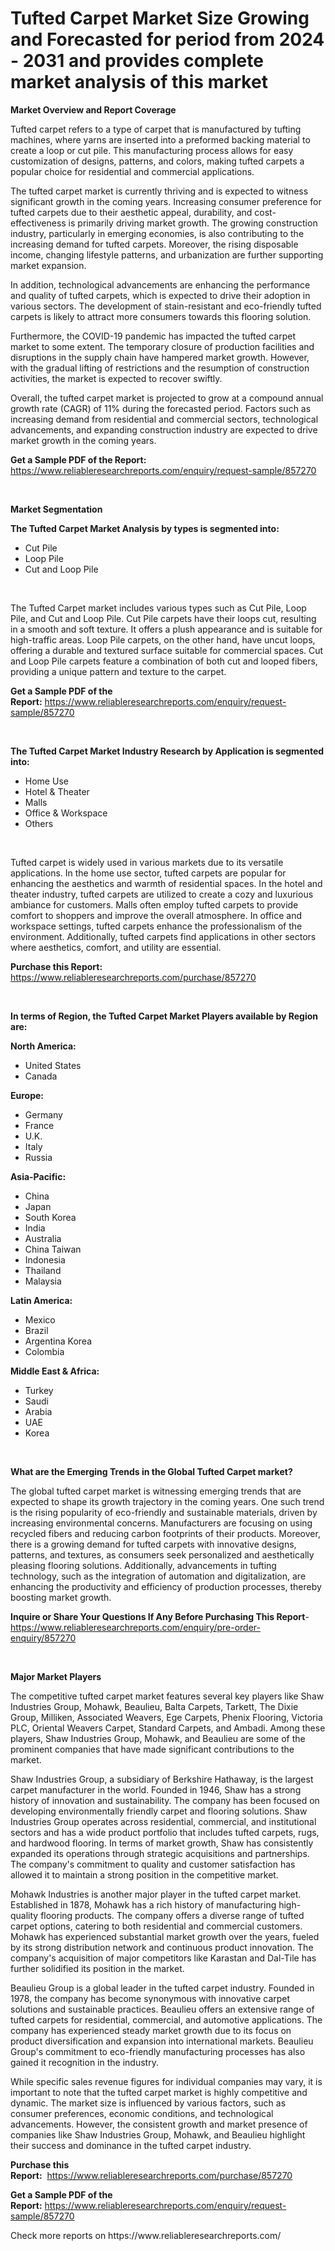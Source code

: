 <p><h1>Tufted Carpet Market Size Growing and Forecasted for period from 2024 - 2031 and provides complete market analysis of this market</h1></p><p><strong>Market Overview and Report Coverage</strong></p>
<p><p>Tufted carpet refers to a type of carpet that is manufactured by tufting machines, where yarns are inserted into a preformed backing material to create a loop or cut pile. This manufacturing process allows for easy customization of designs, patterns, and colors, making tufted carpets a popular choice for residential and commercial applications.</p><p>The tufted carpet market is currently thriving and is expected to witness significant growth in the coming years. Increasing consumer preference for tufted carpets due to their aesthetic appeal, durability, and cost-effectiveness is primarily driving market growth. The growing construction industry, particularly in emerging economies, is also contributing to the increasing demand for tufted carpets. Moreover, the rising disposable income, changing lifestyle patterns, and urbanization are further supporting market expansion.</p><p>In addition, technological advancements are enhancing the performance and quality of tufted carpets, which is expected to drive their adoption in various sectors. The development of stain-resistant and eco-friendly tufted carpets is likely to attract more consumers towards this flooring solution.</p><p>Furthermore, the COVID-19 pandemic has impacted the tufted carpet market to some extent. The temporary closure of production facilities and disruptions in the supply chain have hampered market growth. However, with the gradual lifting of restrictions and the resumption of construction activities, the market is expected to recover swiftly.</p><p>Overall, the tufted carpet market is projected to grow at a compound annual growth rate (CAGR) of 11% during the forecasted period. Factors such as increasing demand from residential and commercial sectors, technological advancements, and expanding construction industry are expected to drive market growth in the coming years.</p></p>
<p><strong>Get a Sample PDF of the Report:</strong> <a href="https://www.reliableresearchreports.com/enquiry/request-sample/857270">https://www.reliableresearchreports.com/enquiry/request-sample/857270</a></p>
<p>&nbsp;</p>
<p><strong>Market Segmentation</strong></p>
<p><strong>The Tufted Carpet Market Analysis by types is segmented into:</strong></p>
<p><ul><li>Cut Pile</li><li>Loop Pile</li><li>Cut and Loop Pile</li></ul></p>
<p>&nbsp;</p>
<p><p>The Tufted Carpet market includes various types such as Cut Pile, Loop Pile, and Cut and Loop Pile. Cut Pile carpets have their loops cut, resulting in a smooth and soft texture. It offers a plush appearance and is suitable for high-traffic areas. Loop Pile carpets, on the other hand, have uncut loops, offering a durable and textured surface suitable for commercial spaces. Cut and Loop Pile carpets feature a combination of both cut and looped fibers, providing a unique pattern and texture to the carpet.</p></p>
<p><strong>Get a Sample PDF of the Report:</strong>&nbsp;<a href="https://www.reliableresearchreports.com/enquiry/request-sample/857270">https://www.reliableresearchreports.com/enquiry/request-sample/857270</a></p>
<p>&nbsp;</p>
<p><strong>The Tufted Carpet Market Industry Research by Application is segmented into:</strong></p>
<p><ul><li>Home Use</li><li>Hotel & Theater</li><li>Malls</li><li>Office & Workspace</li><li>Others</li></ul></p>
<p>&nbsp;</p>
<p><p>Tufted carpet is widely used in various markets due to its versatile applications. In the home use sector, tufted carpets are popular for enhancing the aesthetics and warmth of residential spaces. In the hotel and theater industry, tufted carpets are utilized to create a cozy and luxurious ambiance for customers. Malls often employ tufted carpets to provide comfort to shoppers and improve the overall atmosphere. In office and workspace settings, tufted carpets enhance the professionalism of the environment. Additionally, tufted carpets find applications in other sectors where aesthetics, comfort, and utility are essential.</p></p>
<p><strong>Purchase this Report:</strong>&nbsp; <a href="https://www.reliableresearchreports.com/purchase/857270">https://www.reliableresearchreports.com/purchase/857270</a></p>
<p>&nbsp;</p>
<p><strong>In terms of Region, the Tufted Carpet Market Players available by Region are:</strong></p>
<p>
    <p> <strong> North America: </strong>
        <ul>
            <li>United States</li>
            <li>Canada</li>
        </ul>
        </p> 
    <p> <strong> Europe: </strong>
        <ul>
            <li>Germany</li>
            <li>France</li>
            <li>U.K.</li>
            <li>Italy</li>
            <li>Russia</li>
        </ul>
        </p> 
    <p> <strong> Asia-Pacific: </strong>
        <ul>
            <li>China</li>
            <li>Japan</li>
            <li>South Korea</li>
            <li>India</li>
            <li>Australia</li>
            <li>China Taiwan</li>
            <li>Indonesia</li>
            <li>Thailand</li>
            <li>Malaysia</li>
        </ul>
        </p> 
    <p> <strong> Latin America: </strong>
        <ul>
            <li>Mexico</li>
            <li>Brazil</li>
            <li>Argentina Korea</li>
            <li>Colombia</li>
        </ul>
        </p> 
    <p> <strong> Middle East & Africa: </strong>
        <ul>
            <li>Turkey</li>
            <li>Saudi</li>
            <li>Arabia</li>
            <li>UAE</li>
            <li>Korea</li>
        </ul>
    </p>
    </p>
<p>&nbsp;</p>
<p><strong>What are the Emerging Trends in the Global Tufted Carpet market?</strong></p>
<p><p>The global tufted carpet market is witnessing emerging trends that are expected to shape its growth trajectory in the coming years. One such trend is the rising popularity of eco-friendly and sustainable materials, driven by increasing environmental concerns. Manufacturers are focusing on using recycled fibers and reducing carbon footprints of their products. Moreover, there is a growing demand for tufted carpets with innovative designs, patterns, and textures, as consumers seek personalized and aesthetically pleasing flooring solutions. Additionally, advancements in tufting technology, such as the integration of automation and digitalization, are enhancing the productivity and efficiency of production processes, thereby boosting market growth.</p></p>
<p><strong>Inquire or Share Your Questions If Any Before Purchasing This Report</strong>- <a href="https://www.reliableresearchreports.com/enquiry/pre-order-enquiry/857270">https://www.reliableresearchreports.com/enquiry/pre-order-enquiry/857270</a></p>
<p>&nbsp;</p>
<p><strong>Major Market Players</strong></p>
<p><p>The competitive tufted carpet market features several key players like Shaw Industries Group, Mohawk, Beaulieu, Balta Carpets, Tarkett, The Dixie Group, Milliken, Associated Weavers, Ege Carpets, Phenix Flooring, Victoria PLC, Oriental Weavers Carpet, Standard Carpets, and Ambadi. Among these players, Shaw Industries Group, Mohawk, and Beaulieu are some of the prominent companies that have made significant contributions to the market.</p><p>Shaw Industries Group, a subsidiary of Berkshire Hathaway, is the largest carpet manufacturer in the world. Founded in 1946, Shaw has a strong history of innovation and sustainability. The company has been focused on developing environmentally friendly carpet and flooring solutions. Shaw Industries Group operates across residential, commercial, and institutional sectors and has a wide product portfolio that includes tufted carpets, rugs, and hardwood flooring. In terms of market growth, Shaw has consistently expanded its operations through strategic acquisitions and partnerships. The company's commitment to quality and customer satisfaction has allowed it to maintain a strong position in the competitive market.</p><p>Mohawk Industries is another major player in the tufted carpet market. Established in 1878, Mohawk has a rich history of manufacturing high-quality flooring products. The company offers a diverse range of tufted carpet options, catering to both residential and commercial customers. Mohawk has experienced substantial market growth over the years, fueled by its strong distribution network and continuous product innovation. The company's acquisition of major competitors like Karastan and Dal-Tile has further solidified its position in the market.</p><p>Beaulieu Group is a global leader in the tufted carpet industry. Founded in 1978, the company has become synonymous with innovative carpet solutions and sustainable practices. Beaulieu offers an extensive range of tufted carpets for residential, commercial, and automotive applications. The company has experienced steady market growth due to its focus on product diversification and expansion into international markets. Beaulieu Group's commitment to eco-friendly manufacturing processes has also gained it recognition in the industry.</p><p>While specific sales revenue figures for individual companies may vary, it is important to note that the tufted carpet market is highly competitive and dynamic. The market size is influenced by various factors, such as consumer preferences, economic conditions, and technological advancements. However, the consistent growth and market presence of companies like Shaw Industries Group, Mohawk, and Beaulieu highlight their success and dominance in the tufted carpet industry.</p></p>
<p><strong>Purchase this Report:</strong>&nbsp;&nbsp;<a href="https://www.reliableresearchreports.com/purchase/857270">https://www.reliableresearchreports.com/purchase/857270</a></p>
<p></p>
<p><strong>Get a Sample PDF of the Report:</strong>&nbsp;<a href="https://www.reliableresearchreports.com/enquiry/request-sample/857270">https://www.reliableresearchreports.com/enquiry/request-sample/857270</a></p>
<p>Check more reports on https://www.reliableresearchreports.com/</p>